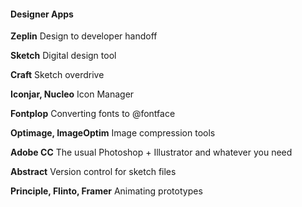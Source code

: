 #### Designer Apps

**Zeplin**
Design to developer handoff

**Sketch**
Digital design tool

**Craft**
Sketch overdrive

**Iconjar, Nucleo**
Icon Manager

**Fontplop**
Converting fonts to @fontface

**Optimage, ImageOptim**
Image compression tools

**Adobe CC**
The usual Photoshop + Illustrator and whatever you need

**Abstract**
Version control for sketch files

**Principle, Flinto, Framer**
Animating prototypes